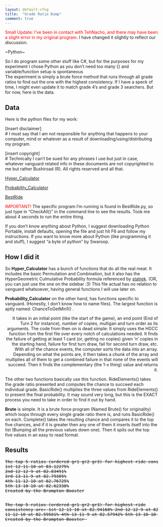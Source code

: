 ```yaml
---
layout: default-cfvg
title:  "Grade Ratio Dump"
comment: true
---
```


<p><span style="color:#ff0000;">Small Update: I&#8217;ve been in contact with TehNacho, and there may have been a slight error in my original program. </span>I have changed it slightly to reflect our discussion.</p>
<p>~Python~</p>
<p>So I do program some other stuff like C#, but for the purposes for my experiment I chose Python as you don&#8217;t need too many {} and variable/function setup is spontaneous<br />
The experiment is simply a brute force method that runs through all grade ratios to find out the one with the highest consistency. If I have a speck of time, I might even update it to match grade 4&#8217;s and grade 3 searchers. But for now, here is the data.</p><!-- more -->
<h2>Data</h2>
<p>Here is the python files for my work:</p>
<p>[Insert disclaimer]<br />
# I must say that I am not responsible for anything that happens to your computer, mind or whatever as a result of downloading/using/distributing my program.</p>
<p>[insert copyright]<br />
# Technically I can&#8217;t be sued for any phrases I use but just in case, whatever vanguard related info in these documents are not copyrighted to me but rather Bushiroad (R). All rights reserved and all that.</p>
<p><a href="https://github.com/NanoSmasher/prob-cfvg/blob/master/Hyper_Calculator.py" target="_blank">Hyper_Calculator</a></p>
<p><a href="https://github.com/NanoSmasher/prob-cfvg/blob/master/Hyper_Calculator.py" target="_blank">Probability_Calculator</a></p>
<p><a href="https://github.com/NanoSmasher/prob-cfvg/blob/master/BestRide.py" target="_blank">BestRide</a></p>
<p><span style="color:#ff0000;">IMPORTANT!</span> The specific program I&#8217;m running is found in BestRide.py, so just type in &#8220;CheckAll()&#8221; in the command line to see the results. Took me about 4 seconds to run the entire thing.</p>
<p>If you don&#8217;t know anything about Python, I suggest downloading Python Portable, install defaults, opening the file and just hit F6 and follow my instructions. If you want to know more about Python (like programming it and stuff), I suggest &#8220;a byte of python&#8221; by Swaroop.</p>
<h2>How I did it</h2>
<p>So <strong>Hyper_Calculator</strong> has a bunch of functions that do all the real meat. It includes the basic Permutation and Combination, but it also has the HyperGeometric Culmulative Probability formula referenced by <a href="http://stattrek.com/probability-distributions/hypergeometric.aspx">statrek</a>. (OR, you can just use the one on the sidebar :3) This file actual has no relation to vanguard whatsoever, having general functions I will use later on.</p>
<p><strong>Probability_Calculator</strong> on the other hand, has functions specific to vanguard. (Honestly, I don&#8217;t know how to name files). The largest function is aptly named: ChanceToGetMin1() .</p>
<p style="text-align:right;">It takes in an initial point (like the start of the game), an end point (End of Turn 2 for instance), number of copies, mulligan and turn order as its arguments. The code from then on is dead simple: It simply uses the HGCC function from the first file over every notch of calculations needed. It finds the failure of getting at least 1 card (or, getting no copies) given &#8216;n&#8217; copies in the starting hand, failure for first turn draw, fail for second turn draw, etc. With all of the chance events, the computer sorts the data into an array. Depending on what the points are, it then takes a chunk of the array and multiplies all of them to get a combined failure in that none of the events will succeed. Then it finds the complementary (the 1-x thing) value and returns it.</p>
<p>The other two functions basically use this function. RideElements() takes the grade ratio presented and computes the chance to succeed each individual grade. BasicRide() multiplies the three values from RideElements() to present the final probability. It may sound very long, but this is the EXACT process you need to take in order to find it out by hand.</p>
<p><strong>Brute</strong> is simple. It is a brute force program (Named Brute() for originality) which loops through every single grade ratio there is, and runs BasicRide() on each. Complete() takes the resulting chance and compares it to the top five chances, and if it is greater then any one of them it inserts itself into the list (Bumping all the previous values down one). Then it spits out the top five values in an easy to read format.</p>
<h2>Results</h2>
<pre><del>The top 5 ratios (ordered gr1-gr2-gr3) for highest ride consistency are:
1st 12-11-10 at 83.12275%
2nd 12-12-9 at 82.83491%
3rd 13-11-9 at 82.79305%
4th 11-12-10 at 82.76725%
5th 13-10-10 at 82.62338%
Created by the Brampton Booster

</del>The top 5 ratios (ordered gr1-gr2-gr3) for highest ride consistency are:
1st 12-11-10 at 82.94168%
2nd 12-12-9 at 82.62922%
3rd 11-12-10 at 82.59501%
4th 13-11-9 at 82.57942%
5th 13-10-10 at 82.43425%
Created by the Brampton Booster<del>
</del></pre>
<p>&nbsp;</p><i class="fa fa-stop"></i>